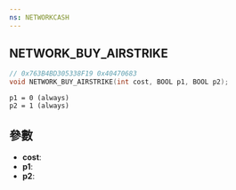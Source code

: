 ```yaml
---
ns: NETWORKCASH
---
```

## NETWORK_BUY_AIRSTRIKE

```c
// 0x763B4BD305338F19 0x40470683
void NETWORK_BUY_AIRSTRIKE(int cost, BOOL p1, BOOL p2);
```

```
p1 = 0 (always)  
p2 = 1 (always)  
```

## 參數
* **cost**: 
* **p1**: 
* **p2**: 


